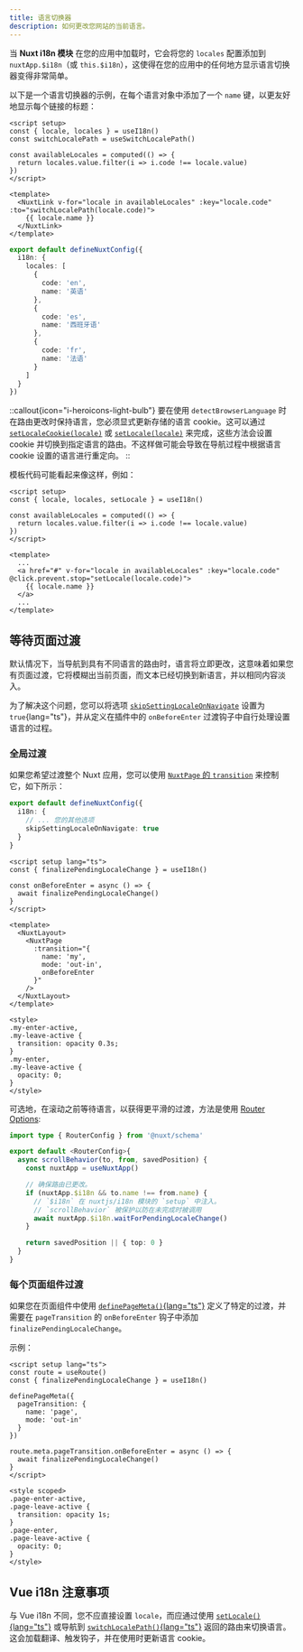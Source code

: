 ```yaml
---
title: 语言切换器
description: 如何更改您网站的当前语言。
---
```


当 **Nuxt i18n 模块** 在您的应用中加载时，它会将您的 `locales` 配置添加到 `nuxtApp.$i18n`（或 `this.$i18n`），这使得在您的应用中的任何地方显示语言切换器变得非常简单。

以下是一个语言切换器的示例，在每个语言对象中添加了一个 `name` 键，以更友好地显示每个链接的标题：

```vue
<script setup>
const { locale, locales } = useI18n()
const switchLocalePath = useSwitchLocalePath()

const availableLocales = computed(() => {
  return locales.value.filter(i => i.code !== locale.value)
})
</script>

<template>
  <NuxtLink v-for="locale in availableLocales" :key="locale.code" :to="switchLocalePath(locale.code)">
    {{ locale.name }}
  </NuxtLink>
</template>
```

```ts [nuxt.config.ts]
export default defineNuxtConfig({
  i18n: {
    locales: [
      {
        code: 'en',
        name: '英语'
      },
      {
        code: 'es',
        name: '西班牙语'
      },
      {
        code: 'fr',
        name: '法语'
      }
    ]
  }
})
```

::callout{icon="i-heroicons-light-bulb"}
要在使用 `detectBrowserLanguage` 时在路由更改时保持语言，您必须显式更新存储的语言 cookie。这可以通过 [`setLocaleCookie(locale)`](/docs/api/vue-i18n#setlocalecookie) 或 [`setLocale(locale)`](/docs/api/vue-i18n#setlocale) 来完成，这些方法会设置 cookie 并切换到指定语言的路由。不这样做可能会导致在导航过程中根据语言 cookie 设置的语言进行重定向。
::

模板代码可能看起来像这样，例如：

```vue
<script setup>
const { locale, locales, setLocale } = useI18n()

const availableLocales = computed(() => {
  return locales.value.filter(i => i.code !== locale.value)
})
</script>

<template>
  ...
  <a href="#" v-for="locale in availableLocales" :key="locale.code" @click.prevent.stop="setLocale(locale.code)">
    {{ locale.name }}
  </a>
  ...
</template>
```

## 等待页面过渡

默认情况下，当导航到具有不同语言的路由时，语言将立即更改，这意味着如果您有页面过渡，它将模糊出当前页面，而文本已经切换到新语言，并以相同内容淡入。

为了解决这个问题，您可以将选项 [`skipSettingLocaleOnNavigate`](/docs/api/options#skipsettinglocaleonnavigate) 设置为 `true`{lang="ts"}，并从定义在插件中的 `onBeforeEnter` 过渡钩子中自行处理设置语言的过程。

### 全局过渡

如果您希望过渡整个 Nuxt 应用，您可以使用 [`NuxtPage` 的 `transition`](https://nuxt.com/docs/getting-started/transitions#transition-with-nuxtpage) 来控制它，如下所示：

```ts {}[nuxt.config.ts]
export default defineNuxtConfig({
  i18n: {
    // ... 您的其他选项
    skipSettingLocaleOnNavigate: true
  }
}
```

```vue [pages/app.vue]
<script setup lang="ts">
const { finalizePendingLocaleChange } = useI18n()

const onBeforeEnter = async () => {
  await finalizePendingLocaleChange()
}
</script>

<template>
  <NuxtLayout>
    <NuxtPage
      :transition="{
        name: 'my',
        mode: 'out-in',
        onBeforeEnter
      }"
    />
  </NuxtLayout>
</template>

<style>
.my-enter-active,
.my-leave-active {
  transition: opacity 0.3s;
}
.my-enter,
.my-leave-active {
  opacity: 0;
}
</style>
```

可选地，在滚动之前等待语言，以获得更平滑的过渡，方法是使用 [Router Options](https://nuxt.com/docs/guide/directory-structure/pages#router-options):

```ts [app/router.options.ts]
import type { RouterConfig } from '@nuxt/schema'

export default <RouterConfig>{
  async scrollBehavior(to, from, savedPosition) {
    const nuxtApp = useNuxtApp()

    // 确保路由已更改。
    if (nuxtApp.$i18n && to.name !== from.name) {
      // `$i18n` 在 nuxtjs/i18n 模块的 `setup` 中注入。
      // `scrollBehavior` 被保护以防在未完成时被调用
      await nuxtApp.$i18n.waitForPendingLocaleChange()
    }

    return savedPosition || { top: 0 }
  }
}
```

### 每个页面组件过渡

如果您在页面组件中使用 [`definePageMeta()`{lang="ts"}](https://nuxt.com/docs/guide/directory-structure/pages#page-metadata) 定义了特定的过渡，并需要在 `pageTransition` 的 `onBeforeEnter` 钩子中添加 `finalizePendingLocaleChange`。

示例：

```vue [pages/about.vue]
<script setup lang="ts">
const route = useRoute()
const { finalizePendingLocaleChange } = useI18n()

definePageMeta({
  pageTransition: {
    name: 'page',
    mode: 'out-in'
  }
})

route.meta.pageTransition.onBeforeEnter = async () => {
  await finalizePendingLocaleChange()
}
</script>

<style scoped>
.page-enter-active,
.page-leave-active {
  transition: opacity 1s;
}
.page-enter,
.page-leave-active {
  opacity: 0;
}
</style>
```

## Vue i18n 注意事项

与 Vue i18n 不同，您不应直接设置 `locale`，而应通过使用 [`setLocale()`{lang="ts"}](/docs/api/vue-i18n#setlocale) 或导航到 [`switchLocalePath()`{lang="ts"}](/docs/api#useswitchlocalepath) 返回的路由来切换语言。这会加载翻译、触发钩子，并在使用时更新语言 cookie。